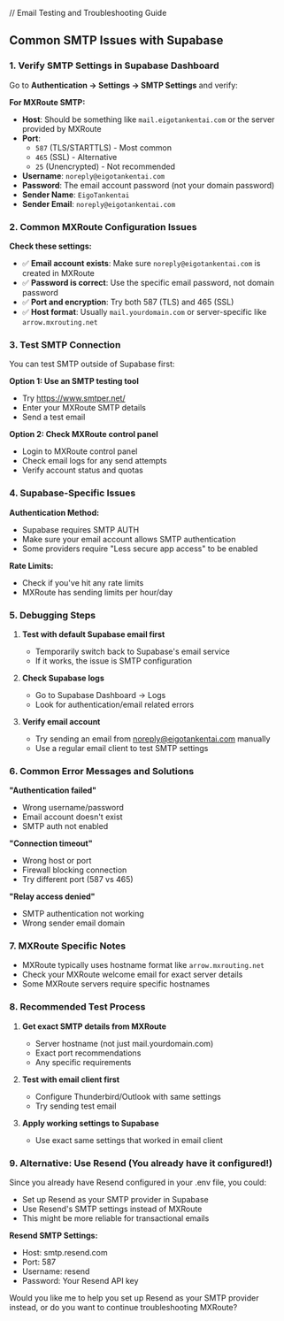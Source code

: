 // Email Testing and Troubleshooting Guide

## Common SMTP Issues with Supabase

### 1. Verify SMTP Settings in Supabase Dashboard

Go to **Authentication → Settings → SMTP Settings** and verify:

**For MXRoute SMTP:**
- **Host**: Should be something like `mail.eigotankentai.com` or the server provided by MXRoute
- **Port**: 
  - `587` (TLS/STARTTLS) - Most common
  - `465` (SSL) - Alternative
  - `25` (Unencrypted) - Not recommended
- **Username**: `noreply@eigotankentai.com`
- **Password**: The email account password (not your domain password)
- **Sender Name**: `EigoTankentai`
- **Sender Email**: `noreply@eigotankentai.com`

### 2. Common MXRoute Configuration Issues

**Check these settings:**
- ✅ **Email account exists**: Make sure `noreply@eigotankentai.com` is created in MXRoute
- ✅ **Password is correct**: Use the specific email password, not domain password
- ✅ **Port and encryption**: Try both 587 (TLS) and 465 (SSL)
- ✅ **Host format**: Usually `mail.yourdomain.com` or server-specific like `arrow.mxrouting.net`

### 3. Test SMTP Connection

You can test SMTP outside of Supabase first:

**Option 1: Use an SMTP testing tool**
- Try https://www.smtper.net/
- Enter your MXRoute SMTP details
- Send a test email

**Option 2: Check MXRoute control panel**
- Login to MXRoute control panel
- Check email logs for any send attempts
- Verify account status and quotas

### 4. Supabase-Specific Issues

**Authentication Method:**
- Supabase requires SMTP AUTH
- Make sure your email account allows SMTP authentication
- Some providers require "Less secure app access" to be enabled

**Rate Limits:**
- Check if you've hit any rate limits
- MXRoute has sending limits per hour/day

### 5. Debugging Steps

1. **Test with default Supabase email first**
   - Temporarily switch back to Supabase's email service
   - If it works, the issue is SMTP configuration

2. **Check Supabase logs**
   - Go to Supabase Dashboard → Logs
   - Look for authentication/email related errors

3. **Verify email account**
   - Try sending an email from noreply@eigotankentai.com manually
   - Use a regular email client to test SMTP settings

### 6. Common Error Messages and Solutions

**"Authentication failed"**
- Wrong username/password
- Email account doesn't exist
- SMTP auth not enabled

**"Connection timeout"**
- Wrong host or port
- Firewall blocking connection
- Try different port (587 vs 465)

**"Relay access denied"**
- SMTP authentication not working
- Wrong sender email domain

### 7. MXRoute Specific Notes

- MXRoute typically uses hostname format like `arrow.mxrouting.net`
- Check your MXRoute welcome email for exact server details
- Some MXRoute servers require specific hostnames

### 8. Recommended Test Process

1. **Get exact SMTP details from MXRoute**
   - Server hostname (not just mail.yourdomain.com)
   - Exact port recommendations
   - Any specific requirements

2. **Test with email client first**
   - Configure Thunderbird/Outlook with same settings
   - Try sending test email

3. **Apply working settings to Supabase**
   - Use exact same settings that worked in email client

### 9. Alternative: Use Resend (You already have it configured!)

Since you already have Resend configured in your .env file, you could:
- Set up Resend as your SMTP provider in Supabase
- Use Resend's SMTP settings instead of MXRoute
- This might be more reliable for transactional emails

**Resend SMTP Settings:**
- Host: smtp.resend.com
- Port: 587
- Username: resend
- Password: Your Resend API key

Would you like me to help you set up Resend as your SMTP provider instead, or do you want to continue troubleshooting MXRoute?
